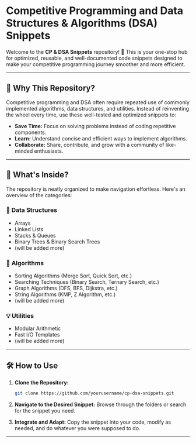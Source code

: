 # Competitive Programming and Data Structures & Algorithms (DSA) Snippets

Welcome to the **CP & DSA Snippets** repository! 🎯 This is your one-stop hub for optimized, reusable, and well-documented code snippets designed to make your competitive programming journey smoother and more efficient.

---

## 🌟 **Why This Repository?**

Competitive programming and DSA often require repeated use of commonly implemented algorithms, data structures, and utilities. Instead of reinventing the wheel every time, use these well-tested and optimized snippets to:

- **Save Time:** Focus on solving problems instead of coding repetitive components.
- **Learn:** Understand concise and efficient ways to implement algorithms.
- **Collaborate:** Share, contribute, and grow with a community of like-minded enthusiasts.

---

## 🚀 **What's Inside?**

The repository is neatly organized to make navigation effortless. Here's an overview of the categories:

### 🔧 **Data Structures**
- Arrays
- Linked Lists
- Stacks & Queues
- Binary Trees & Binary Search Trees
- (will be added more)

### 📐 **Algorithms**
- Sorting Algorithms (Merge Sort, Quick Sort, etc.)
- Searching Techniques (Binary Search, Ternary Search, etc.)
- Graph Algorithms (DFS, BFS, Dijkstra, etc.)
- String Algorithms (KMP, Z Algorithm, etc.)
- (will be added more)

### 💡 **Utilities**
- Modular Arithmetic
- Fast I/O Templates
- (will be added more) 

---

## 🛠️ **How to Use**

1. **Clone the Repository:**
   ```bash
   git clone https://github.com/yourusername/cp-dsa-snippets.git
   ```
   
2. **Navigate to the Desired Snippet:**
   Browse through the folders or search for the snippet you need.

3. **Integrate and Adapt:**
   Copy the snippet into your code, modify as needed, and do whatever you were supposed to do.

---

